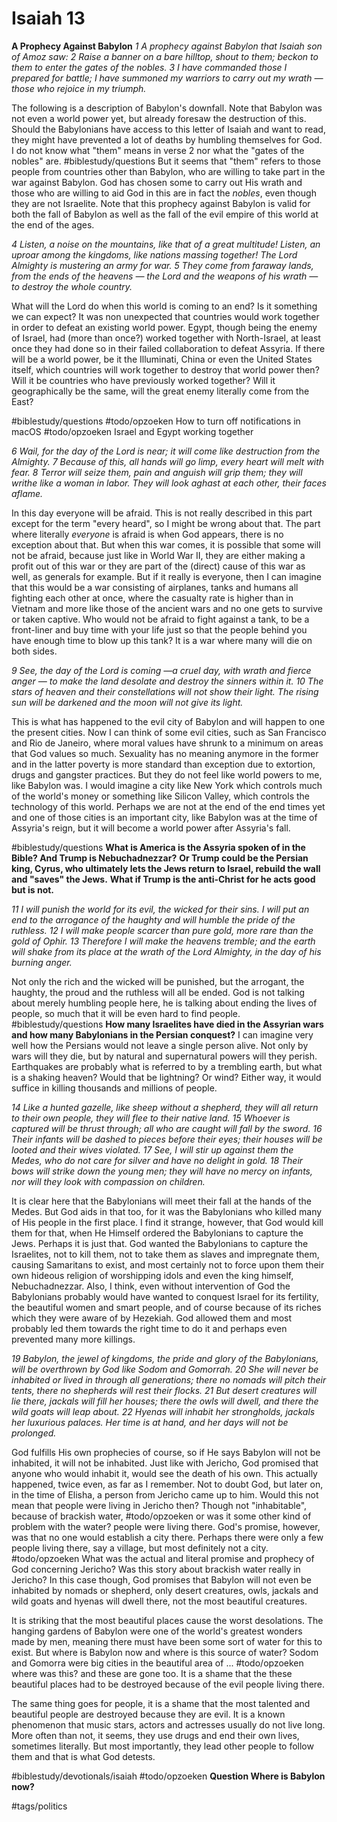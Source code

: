 # Isaiah 13 
**A Prophecy Against Babylon**
*1 A prophecy against Babylon that Isaiah son of Amoz saw:*
*2 Raise a banner on a bare hilltop,*
*shout to them;*
*beckon to them*
*to enter the gates of the nobles.*
*3 I have commanded those I prepared for battle;*
*I have summoned my warriors to carry out my wrath —*
*those who rejoice in my triumph.*

The following is a description of Babylon's downfall. Note that Babylon was not even a world power yet, but already foresaw the destruction of this. Should the Babylonians have access to this letter of Isaiah and want to read, they might have prevented a lot of deaths by humbling themselves for God.
I do not know what "them" means in verse 2 nor what the "gates of the nobles" are. #biblestudy/questions But it seems that "them" refers to those people from countries other than Babylon, who are willing to take part in the war against Babylon. God has chosen some to carry out His wrath and those who are willing to aid God in this are in fact the *nobles*, even though they are not Israelite. 
Note that this prophecy against Babylon is valid for both the fall of Babylon as well as the fall of the evil empire of this world at the end of the ages. 

*4 Listen, a noise on the mountains,*
*like that of a great multitude!*
*Listen, an uproar among the kingdoms,*
*like nations massing together!*
*The Lord Almighty is mustering*
*an army for war.*
*5 They come from faraway lands,*
*from the ends of the heavens —*
*the Lord and the weapons of his wrath —*
*to destroy the whole country.*

What will the Lord do when this world is coming to an end? Is it something we can expect? It was non unexpected that countries would work together in order to defeat an existing world power. Egypt, though being the enemy of Israel, had (more than once?) worked together with North-Israel, at least once they had done so in their failed collaboration to defeat Assyria.
If there will be a world power, be it the Illuminati, China or even the United States itself, which countries will work together to destroy that world power then? Will it be countries who have previously worked together? Will it geographically be the same, will the great enemy literally come from the East? 

#biblestudy/questions
#todo/opzoeken  How to turn off notifications in macOS
#todo/opzoeken  Israel and Egypt working together

*6 Wail, for the day of the Lord is near;*
*it will come like destruction from the Almighty.*
*7 Because of this, all hands will go limp,*
*every heart will melt with fear.*
*8 Terror will seize them,*
*pain and anguish will grip them;*
*they will writhe like a woman in labor.*
*They will look aghast at each other,*
*their faces aflame.*

In this day everyone will be afraid. This is not really described in this part except for the term "every heard", so I might be wrong about that. The part where literally *everyone* is afraid is when God appears, there is no exception about that. But when this war comes, it is possible that some will not be afraid, because just like in World War II, they are either making a profit out of this war or they are part of the (direct) cause of this war as well, as generals for example.
But if it really is everyone, then I can imagine that this would be a war consisting of airplanes, tanks and humans all fighting each other at once, where the casualty rate is higher than in Vietnam and more like those of the ancient wars and no one gets to survive or taken captive. 
Who would not be afraid to fight against a tank, to be a front-liner and buy time with your life just so that the people behind you have enough time to blow up this tank? It is a war where many will die on both sides. 

*9 See, the day of the Lord is coming*
*—a cruel day, with wrath and fierce anger —*
*to make the land desolate*
*and destroy the sinners within it.*
*10 The stars of heaven and their constellations*
*will not show their light.*
*The rising sun will be darkened*
*and the moon will not give its light.*

This is what has happened to the evil city of Babylon and will happen to one the present cities. Now I can think of some evil cities, such as San Francisco and Rio de Janeiro, where moral values have shrunk to a minimum on areas that God values so much. Sexuality has no meaning anymore in the former and in the latter poverty is more standard than exception due to extortion, drugs and gangster practices. But they do not feel like world powers to me, like Babylon was. I would imagine a city like New York which controls much of the world's money or something like Silicon Valley, which controls the technology of this world. Perhaps we are not at the end of the end times yet and one of those cities is an important city, like Babylon was at the time of Assyria's reign, but it will become a world power after Assyria's fall. 

#biblestudy/questions
**What is America is the Assyria spoken of in the Bible? And Trump is Nebuchadnezzar?** 
**Or Trump could be the Persian king, Cyrus, who ultimately lets the Jews return to Israel, rebuild the wall and "saves" the Jews.** 
**What if Trump is the anti-Christ for he acts good but is not.** 


*11 I will punish the world for its evil,*
*the wicked for their sins.*
*I will put an end to the arrogance of the haughty*
*and will humble the pride of the ruthless.*
*12 I will make people scarcer than pure gold,*
*more rare than the gold of Ophir.*
*13 Therefore I will make the heavens tremble;*
*and the earth will shake from its place*
*at the wrath of the Lord Almighty,*
*in the day of his burning anger.*

Not only the rich and the wicked will be punished, but the arrogant, the haughty, the proud and the ruthless will all be ended. God is not talking about merely humbling people here, he is talking about ending the lives of people, so much that it will be even hard to find people.
#biblestudy/questions **How many Israelites have died in the Assyrian wars and how many Babylonians in the Persian conquest?** 
I can imagine very well how the Persians would not leave a single person alive.
Not only by wars will they die, but by natural and supernatural powers will they perish. Earthquakes are probably what is referred to by a trembling earth, but what is a shaking heaven? Would that be lightning? Or wind? 
Either way, it would suffice in killing thousands and millions of people. 

*14 Like a hunted gazelle,*
*like sheep without a shepherd,*
*they will all return to their own people,*
*they will flee to their native land.*
*15 Whoever is captured will be thrust through;*
*all who are caught will fall by the sword.*
*16 Their infants will be dashed to pieces before their eyes;*
*their houses will be looted and their wives violated.*
*17 See, I will stir up against them the Medes,*
*who do not care for silver*
*and have no delight in gold.*
*18 Their bows will strike down the young men;*
*they will have no mercy on infants,*
*nor will they look with compassion on children.*

It is clear here that the Babylonians will meet their fall at the hands of the Medes. But God aids in that too, for it was the Babylonians who killed many of His people in the first place.
I find it strange, however, that God would kill them for that, when He Himself ordered the Babylonians to capture the Jews. Perhaps it is just that. God wanted the Babylonians to capture the Israelites, not to kill them, not to take them as slaves and impregnate them, causing Samaritans to exist, and most certainly not to force upon them their own hideous religion of worshipping idols and even the king himself, Nebuchadnezzar.
Also, I think, even without intervention of God the Babylonians probably would have wanted to conquest Israel for its fertility, the beautiful women and smart people, and of course because of its riches which they were aware of by Hezekiah. 
God allowed them and most probably led them towards the right time to do it and perhaps even prevented many more killings.

*19 Babylon, the jewel of kingdoms,*
*the pride and glory of the Babylonians,*
*will be overthrown by God*
*like Sodom and Gomorrah.*
*20 She will never be inhabited*
*or lived in through all generations;*
*there no nomads will pitch their tents,*
*there no shepherds will rest their flocks.*
*21 But desert creatures will lie there,*
*jackals will fill her houses;*
*there the owls will dwell,*
*and there the wild goats will leap about.*
*22 Hyenas will inhabit her strongholds,*
*jackals her luxurious palaces.*
*Her time is at hand,*
*and her days will not be prolonged.*

God fulfills His own prophecies of course, so if He says Babylon will not be inhabited, it will not be inhabited. Just like with Jericho, God promised that anyone who would inhabit it, would see the death of his own. This actually happened, twice even, as far as I remember. 
Not to doubt God, but later on, in the time of Elisha, a person from Jericho came up to him. Would this not mean that people were living in Jericho then? Though not "inhabitable", because of brackish water, #todo/opzoeken  or was it some other kind of problem with the water? 
people were living there. 
God's promise, however, was that no one would establish a city there. Perhaps there were only a few people living there, say a village, but most definitely not a city. 
#todo/opzoeken  What was the actual and literal promise and prophecy of God concerning Jericho? Was this story about brackish water really in Jericho?
In this case though, God promises that Babylon will not even be inhabited by nomads or shepherd, only desert creatures, owls, jackals and wild goats and hyenas will dwell there, not the most beautiful creatures. 

It is striking that the most beautiful places cause the worst desolations. The hanging gardens of Babylon were one of the world's greatest wonders made by men, meaning there must have been some sort of water for this to exist. But where is Babylon now and where is this source of water? 
Sodom and Gomorra were big cities in the beautiful area of ... 
#todo/opzoeken  where was this? 
and these are gone too. It is a shame that the these beautiful places had to be destroyed because of the evil people living there. 

The same thing goes for people, it is a shame that the most talented and beautiful people are destroyed because they are evil. It is a known phenomenon that music stars, actors and actresses usually do not live long. More often than not, it seems, they use drugs and end their own lives, sometimes literally. But most importantly, they lead other people to follow them and that is what God detests. 

#biblestudy/devotionals/isaiah
#todo/opzoeken  **Question Where is Babylon now?**

#tags/politics
